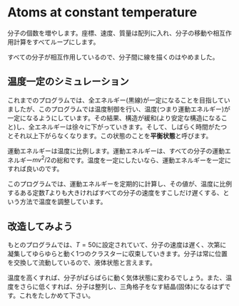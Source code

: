 # Atoms at constant temperature

分子の個数を増やします。座標、速度、質量は配列に入れ、分子の移動や相互作用計算をすべてループにします。

すべての分子が相互作用しているので、分子間に線を描くのはやめました。

## 温度一定のシミュレーション

これまでのプログラムでは、全エネルギー(黒線)が一定になることを目指していましたが、このプログラムでは温度制御を行い、温度(つまり運動エネルギー)が一定になるようにしています。その結果、構造が緩和(より安定な構造になること)し、全エネルギーは徐々に下がっていきます。そして、しばらく時間がたつとそれ以上下がらなくなります。この状態のことを**平衡状態**と呼びます。

運動エネルギーは温度に比例します。運動エネルギーは、すべての分子の運動エネルギー$mv^2/2$の総和です。温度を一定にしたいなら、運動エネルギーを一定にすれば良いのです。

このプログラムでは、運動エネルギーを定期的に計算し、その値が、温度に比例するある定数$T$よりも大きければすべての分子の速度をすこしだけ遅くする、という方法で温度を調整しています。

## 改造してみよう

もとのプログラムでは、$T=50$に設定されていて、分子の速度は遅く、次第に凝集してゆらゆらと動く1つのクラスターに収束していきます。分子は常に位置を交換して流動しているので、液体状態と言えます。

温度を高くすれば、分子がばらばらに動く気体状態に変わるでしょう。また、温度をさらに低くすれば、分子は整列し、三角格子をなす結晶(固体)になるはずです。これをたしかめて下さい。
